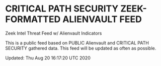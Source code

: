 # CRITICAL PATH SECURITY ZEEK-FORMATTED ALIENVAULT FEED
Zeek Intel Threat Feed w/ Alienvault Indicators

This is a public feed based on PUBLIC Alienvault and CRITICAL PATH SECURITY gathered data.
This feed will be updated as often as possible.

Updated: 
Thu Aug 20 16:17:20 UTC 2020
